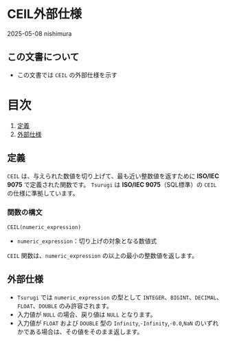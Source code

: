 # CEIL外部仕様

2025-05-08 nishimura

## この文書について

* この文書では `CEIL` の外部仕様を示す

# 目次

1. [定義](#定義)
2. [外部仕様](#外部仕様)

## 定義

`CEIL` は、与えられた数値を切り上げて、最も近い整数値を返すために **ISO/IEC 9075** で定義された関数です。
`Tsurugi` は **ISO/IEC 9075**（SQL標準）の `CEIL` の仕様に準拠しています。

### 関数の構文

```
CEIL(numeric_expression)
```

* `numeric_expression`：切り上げの対象となる数値式

`CEIL` 関数は、`numeric_expression` の以上の最小の整数値を返します。

## 外部仕様

* `Tsurugi` では `numeric_expression` の型として `INTEGER`、`BIGINT`、`DECIMAL`、`FLOAT`、`DOUBLE` のみ許容されます。
* 入力値が `NULL` の場合、戻り値は `NULL` となります。
* 入力値が `FLOAT` および `DOUBLE` 型の `Infinity`,`-Infinity`,`-0.0`,`NaN` のいずれかである場合は、その値をそのまま返します。